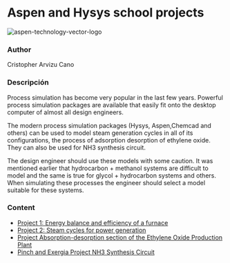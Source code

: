 # Aspen and Hysys school projects

![aspen-technology-vector-logo](https://user-images.githubusercontent.com/71915068/107079985-41c3ec80-67b6-11eb-828e-f279b937e8f7.png)

### Author 
Cristopher Arvizu Cano

### Descripción

Process simulation has become very popular in the last few years. Powerful process simulation packages are available that easily fit onto the desktop computer of almost all design engineers.

The modern process simulation packages (Hysys, Aspen,Chemcad and others) can be used to model steam generation cycles in all of its configurations, the process of adsorption desorption of ethylene oxide. They can also be used for NH3 synthesis circuit.

The design engineer should use these models with some caution. It was mentioned earlier that hydrocarbon + methanol systems are difficult to model and the same is true for glycol + hydrocarbon systems and others. When simulating these processes the engineer should select a model suitable for these systems.


### Content

- [Project 1: Energy balance and efficiency of a furnace](https://github.com/CristopherCano/Proyectos-ASPEN-HYSYS/tree/main/Proyecto%20P1%20Balance%20de%20Energ%C3%ADa%20y%20eficiencia%20de%20un%20horno)
- [Project 2: Steam cycles for power generation](https://github.com/CristopherCano/Proyectos-ASPEN-HYSYS/tree/main/Proyecto%20P2%20%20Ciclos%20de%20vapor%20para%20generaci%C3%B3n%20de%20potencia)
- [Project Absorption-desorption section of the Ethylene Oxide Production Plant](https://github.com/CristopherCano/Proyectos-ASPEN-HYSYS/blob/main/Proyecto%20Secci%C3%B3n%20de%20absorci%C3%B3n-desorci%C3%B3n%20de%20la%20Planta%20de%20producci%C3%B3n%20de%20%C3%B3xido%20de%20etileno/Proyecto%201%20Secci%C3%B3n%20de%20absorci%C3%B3n-desorci%C3%B3n%20de%20la%20Planta%20de%20producci%C3%B3n%20de%20%C3%B3xido%20de%20etileno.pdf)
- [Pinch and Exergia Project NH3 Synthesis Circuit](https://github.com/CristopherCano/Proyectos-ASPEN-HYSYS/blob/main/Proyecto%20Pinch%20y%20Exergia%20Circuito%20de%20sntesis%20NH3/Proyecto%202-Pinch%20y%20Exergia%20Circuito%20de%20sntesis%20NH3-2020-1.pdf)
